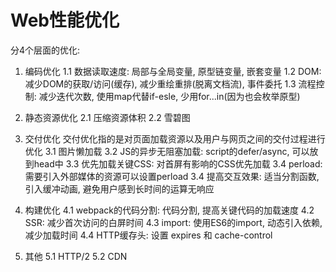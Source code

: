 # Web性能优化
分4个层面的优化:
1. 编码优化
    1.1 数据读取速度: 局部与全局变量, 原型链变量, 嵌套变量
    1.2 DOM: 减少DOM的获取/访问(缓存), 减少重绘重排(脱离文档流), 事件委托
    1.3 流程控制: 减少迭代次数, 使用map代替if-esle, 少用for...in(因为也会枚举原型)
2. 静态资源优化
    2.1 压缩资源体积
    2.2 雪碧图

3. 交付优化
    交付优化指的是对页面加载资源以及用户与网页之间的交付过程进行优化
    3.1 图片懒加载
    3.2 JS的异步无阻塞加载: script的defer/async, 可以放到head中
    3.3 优先加载关键CSS: 对首屏有影响的CSS优先加载
    3.4 perload: 需要引入外部媒体的资源可以设置perload
    3.4 提高交互效果: 适当分割函数, 引入缓冲动画, 避免用户感到长时间的运算无响应

4. 构建优化
    4.1 webpack的代码分割: 代码分割, 提高关键代码的加载速度
    4.2 SSR: 减少首次访问的白屏时间
    4.3 import: 使用ES6的import, 动态引入依赖,减少加载时间
    4.4 HTTP缓存头: 设置 expires 和 cache-control


5. 其他
    5.1 HTTP/2
    5.2 CDN